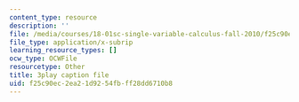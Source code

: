 ```yaml
---
content_type: resource
description: ''
file: /media/courses/18-01sc-single-variable-calculus-fall-2010/f25c90ec2ea21d9254fbff28dd6710b8_BSAA0akmPEU.srt
file_type: application/x-subrip
learning_resource_types: []
ocw_type: OCWFile
resourcetype: Other
title: 3play caption file
uid: f25c90ec-2ea2-1d92-54fb-ff28dd6710b8
---
```

